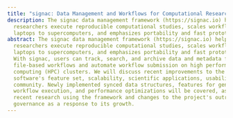 ```yaml
---
title: "signac: Data Management and Workflows for Computational Researchers"
description: The signac data management framework (https://signac.io) helps
  researchers execute reproducible computational studies, scales workflows from
  laptops to supercomputers, and emphasizes portability and fast prototyping.
abstract: The signac data management framework (https://signac.io) helps
  researchers execute reproducible computational studies, scales workflows from
  laptops to supercomputers, and emphasizes portability and fast prototyping.
  With signac, users can track, search, and archive data and metadata for
  file-based workflows and automate workflow submission on high performance
  computing (HPC) clusters. We will discuss recent improvements to the
  software's feature set, scalability, scientific applications, usability, and
  community. Newly implemented synced data structures, features for generalized
  workflow execution, and performance optimizations will be covered, as well as
  recent research using the framework and changes to the project's outreach and
  governance as a response to its growth.
---
```


